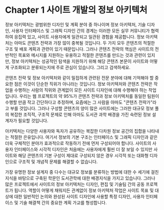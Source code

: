 # Chapter 1 사이트 개발의 정보 아키텍처

정보 아키텍처는 광범위한 디자인 및 계획 분야 중 하나이며 정보 아키텍처, 기술 디자인, 사용자 인터페이스 및 그래픽 디자인 간의 경계는 이러한 모든 실무 커뮤니티가 협력하여 응집력 있고, 사이트 사용자에게 일관되고 일관된 경험을 제공합니다. 정보 아키텍처는 아마도 콘텐츠 전략과 가장 많이 중복될 것입니다. 두 가지 모두 콘텐츠의 적절한 구조 및 배포 계획과 관련이 있기 때문입니다. 그러나 콘텐츠 전략의 핵심은 사이트의 전반적인 목표와 메시지를 지원하는 유용하고 적절한 콘텐츠를 만드는 것과 관련이 있지만, 정보 아키텍처는 성공적인 탐색을 지원하기 위해 해당 콘텐츠 본문이 사이트와 어떻게 구조화되고 분류되는지에 주로 관심이 있습니다. 그리고 검색하세요.

콘텐츠 전략 및 정보 아키텍처와 같이 밀접하게 관련된 전문 분야에 대해 기억해야 할 중요한 점은 이것이 단순한 직위가 아니라는 것입니다. 정보 아키텍처와 콘텐츠 전략은 작업을 수행하는 사람의 직위와 관계없이 모든 사이트 디자인에 대해 수행해야 하는 작업입니다. 우리는 웹 프로젝트의 약 95%가 콘텐츠 전략과 정보 아키텍처를 동일한 팀원이 수행할 만큼 작고 간단하다고 추정하며, 요즘에는 그 사람을 아마도 "콘텐츠 전략가"라고 부를 것입니다. 그러나 구성할 콘텐츠의 양이 많은 사이트에는 그러한 대규모 정보 풀의 복잡한 조직적, 구조적 문제로 인해 아마도 도서관 과학 배경을 가진 숙련된 정보 설계자가 필요할 것입니다.

아키텍처는 다양한 사용자와 독자가 공유하는 복잡한 다차원 정보 공간의 집합을 나타내는 적절한 은유입니다. 여기서 정보의 기본 구조는 인터페이스 및 그래픽 디자인과 같은 더욱 구체적인 분야가 효과적으로 작동하기 전에 먼저 구성되어야 합니다. 사이트의 사용자 인터페이스와 시각적 디자인은 처음에는 사용자에게 훨씬 더 잘 보일 수 있지만 사이트와 해당 콘텐츠의 기본 구성이 제대로 구성되지 않은 경우 시각적 또는 대화형 디자인으로 구조적 및 개념적 문제를 해결할 수 없습니다.

가장 유명한 정보 설계자 중 다수는 대규모 정보를 분류하는 방법에 대한 수 세기에 걸친 지식을 바탕으로 구축된 학문인 도서관학에 대한 배경지식을 가지고 있습니다. 그러나 많은 프로젝트에서 사이트의 정보 아키텍처는 디자인, 편집 및 기술팀 간의 공동 프로젝트가 됩니다. 역할이 어떻게 채워지든 관계없이 정보 아키텍처 작업은 사이트 목표 및 대상에 대한 일반적인 논의와 완성된 사이트 디자인에 사용할 특정 디자인, 사용자 인터페이스 및 기술 해결책 간의 중요한 계획 가교를 형성합니다.
